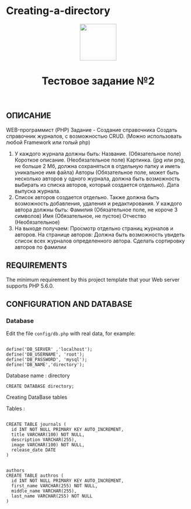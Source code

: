 # Creating-a-directory

<p align="center">
    <a href="https://github.com/yiisoft" target="_blank">
        <image src="https://media-exp1.licdn.com/dms/image/C4D1BAQELs-IvRTaMrA/company-background_10000/0/1550134278426?e=1610676000&v=beta&t=IO0cIzHTonUHWEFWpuddt3L_Z3DBW_cmQvXyLUciofU" height="100px">
    </a>
    <h1 align="center">Тестовое задание №2</h1>
    <br>
</p>

ОПИСАНИЕ
-------------------
WEB-программист (PHP)
Задание - Создание справочника
Создать справочник журналов, с возможностью CRUD. (Можно использовать любой Framework или голый php)
1. У каждого журнала должны быть:
Название. (Обязательное поле)
Короткое описание. (Необязательное поле)
Картинка. (jpg или png, не больше 2 Мб, должна сохраняться в отдельную папку и иметь уникальное имя файла)
Авторы (Обязательное поле, может быть несколько авторов у одного журнала, должна быть возможность выбирать из списка авторов, который создается отдельно).
Дата выпуска журнала.
2. Список авторов создается отдельно. Также должна быть возможность добавления, удаления и редактирования. У каждого автора должны быть:
Фамилия (Обязательное поле, не короче 3 символов)
Имя (Обязательное, не пустое)
Отчество (Необязательное)
3. На выходе получаем:
Просмотр отдельно страниц журналов и авторов. На странице авторов:
Должна быть возможность увидеть список всех журналов определенного автора.
Сделать сортировку авторов по фамилии

REQUIREMENTS
------------

The minimum requirement by this project template that your Web server supports PHP 5.6.0.

CONFIGURATION AND DATABASE
--------------------------
### Database

Edit the file `config/db.php` with real data, for example:
```

define('DB_SERVER' ,'localhost');
define('DB_USERNAME', 'root');
define('DB_PASSWORD', 'mysql');
define('DB_NAME','directory');

```
Database name : directory

```
CREATE DATABASE directory;
```
Creating DataBase tables

Tables :

```

CREATE TABLE journals (
  id INT NOT NULL PRIMARY KEY AUTO_INCREMENT,
  title VARCHAR(100) NOT NULL,
  description VARCHAR(255),
  image VARCHAR(100) NOT NULL,
  release_date DATE
)


authors
CREATE TABLE authros (
  id INT NOT NULL PRIMARY KEY AUTO_INCREMENT,
  first_name VARCHAR(255) NOT NULL,
  middle_name VARCHAR(255),
  last_name VARCHAR(255) NOT NULL
)

```
